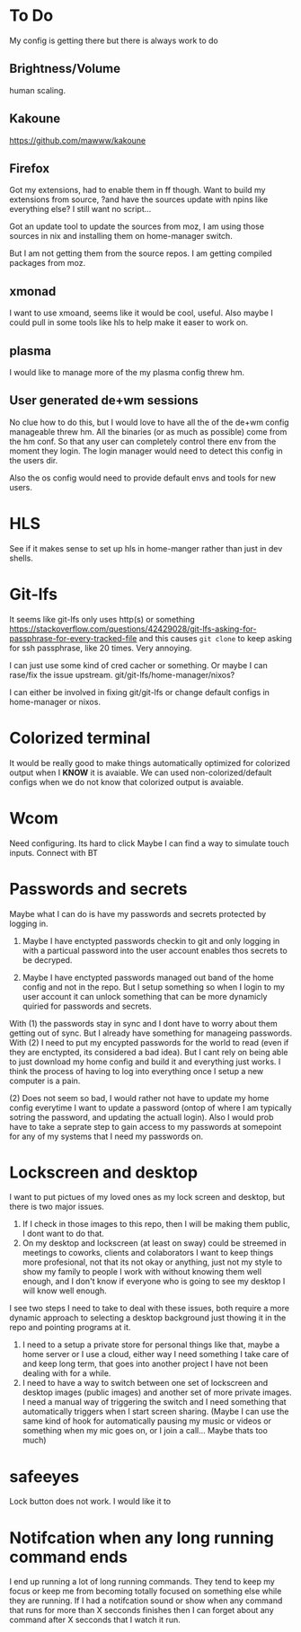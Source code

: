 # To Do
My config is getting there but there is always work to do

## Brightness/Volume
human scaling.

## Kakoune
https://github.com/mawww/kakoune


## Firefox
Got my extensions, had to enable them in ff though.
Want to build my extensions from source, ?and have the sources update with npins like everything else?
I still want no script...

Got an update tool to update the sources from moz, I am using those sources in nix and installing them on home-manager switch.

But I am not getting them from the source repos. I am getting compiled packages from moz.

## xmonad
I want to use xmoand, seems like it would be cool, useful.
Also maybe I could pull in some tools like hls to help make it easer to work on.

## plasma
I would like to manage more of the my plasma config threw hm.

## User generated de+wm sessions
No clue how to do this, but I would love to have all the of the de+wm config manageable threw hm. All the binaries (or as much as possible) come from the hm conf. So that any user can completely control there env from the moment they login.
The login manager would need to detect this config in the users dir.

Also the os config would need to provide default envs and tools for new users.

# HLS
See if it makes sense to set up hls in home-manger rather than just in dev shells.

# Git-lfs
It seems like git-lfs only uses http(s) or something https://stackoverflow.com/questions/42429028/git-lfs-asking-for-passphrase-for-every-tracked-file
and this causes `git clone` to keep asking for ssh passphrase, like 20 times. Very annoying. 

I can just use some kind of cred cacher or something. Or maybe I can rase/fix the issue upstream. git/git-lfs/home-manager/nixos?

I can either be involved in fixing git/git-lfs or change default configs in home-manager or nixos.

# Colorized terminal
It would be really good to make things automatically optimized for colorized output when I **KNOW** it is avaiable.
We can used non-colorized/default configs when we do not know that colorized output is avaiable.

# Wcom
Need configuring.
Its hard to click
Maybe I can find a way to simulate touch inputs.
Connect with BT

# Passwords and secrets
Maybe what I can do is have my passwords and secrets protected by logging in.
1. Maybe I have enctypted passwords checkin to git and only logging in with a particual password into the user account
enables thos secrets to be decryped.

2. Maybe I have enctypted passwords managed out band of the home config and not in the repo. But I setup something so when I login
to my user account it can unlock something that can be more dynamicly quiried for passwords and secrets.

With (1) the passwords stay in sync and I dont have to worry about them getting out of sync. But I already have something for manageing passwords.
With (2) I need to put my encypted passwords for the world to read (even if they are enctypted, its considered a bad idea). But I cant rely on
being able to just download my home config and build it and everything just works. I think the process of having to log into everything once I setup a new
computer is a pain.

(2) Does not seem so bad, I would rather not have to update my home config everytime I want to update a password
(ontop of where I am typically sotring the password, and updating the actuall login). Also I would prob have to take a seprate step to gain access to my
passwords at somepoint for any of my systems that I need my passwords on.

# Lockscreen and desktop
I want to put pictues of my loved ones as my lock screen and desktop, but there is two major issues.
1. If I check in those images to this repo, then I will be making them public, I dont want to do that.
2. On my desktop and lockscreen (at least on sway) could be streemed in meetings to coworks, clients and colaborators
I want to keep things more profesional, not that its not okay or anything, just not my style to show my family to people I work with
without knowing them well enough, and I don't know if everyone who is going to see my desktop I will know well enough.

I see two steps I need to take to deal with these issues, both require a more dynamic approach to selecting a desktop background just
thowing it in the repo and pointing programs at it.
1. I need to a setup a private store for personal things like that, maybe a home server or I use a cloud, either way I need something I take
care of and keep long term, that goes into another project I have not been dealing with for a while.
2. I need to have a way to switch between one set of lockscreen and desktop images (public images) and another set of more private images.
I need a manual way of triggering the switch and I need something that automatically triggers when I start screen sharing.
(Maybe I can use the same kind of hook for automatically pausing my music or videos or something when my mic goes on, or I join a call... Maybe thats too much)

# safeeyes
Lock button does not work. I would like it to

# Notifcation when any long running command ends
I end up running a lot of long running commands. They tend to keep my focus or keep me from becoming totally focused on something else while they are running. If I had
a notifcation sound or show when any command that runs for more than X secconds finishes then I can forget about any command after X secconds that I watch it run.
